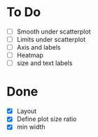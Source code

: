 # To Do

- [ ] Smooth under scatterplot
- [ ] Limits under scatterplot
- [ ] Axis and labels
- [ ] Heatmap
- [ ] size and text labels

# Done

- [x] Layout
- [x] Define plot size ratio
- [x] min width
